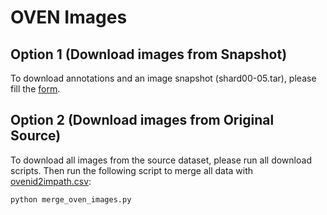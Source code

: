 # OVEN Images

## Option 1 (Download images from Snapshot)
To download annotations and an image snapshot (shard00-05.tar), please fill the [form](https://forms.gle/SbWLfbexhQV9w2H26).

## Option 2 (Download images from Original Source)
To download all images from the source dataset, please run all download scripts. Then run the following script to merge all data with [ovenid2impath.csv](https://forms.gle/SbWLfbexhQV9w2H26):
```python
python merge_oven_images.py
```

